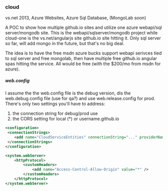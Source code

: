 ### cloud
vs.net 2013, Azure Websites, Azure Sql Database, (MongoLab soon)

A POC to show how multiple github.io sites and utilize one azure webapi/sql server/mongodb site. This is the webapi/sqlserver/mongodb project while cloud-one is the vs.net/angularjs site github.io site hitting it. Only sql server so far, will add mongo in the future, but that's no big deal.

The idea is to have the free msdn azure bucks support webapi serivces tied to sql server and free mongolab, then have multiple free github.io angular spas hitting the service. All would be free (with the $200/mo from msdn for azure).

##### web.config
I assume the the web.config file is the debug version, dis the web.debug.config file (use for qa?) and use web.release.config for prod. There's only two settings you'll have to address:

1. the connection string for debug/prod use
2. the CORS setting for local (*) or username.github.io

```xml
<configuration>
 <connectionStrings>
 	<add name="CloudServiceEntities" connectionString="..." providerName="..." />
 </connectionStrings>
</configuration>

<system.webServer>
	<httpProtocol>
		<customHeaders>
			<add name="Access-Control-Allow-Origin" value="*" />
		</customHeaders>
	</httpProtocol>
</system.webServer>
```

 
